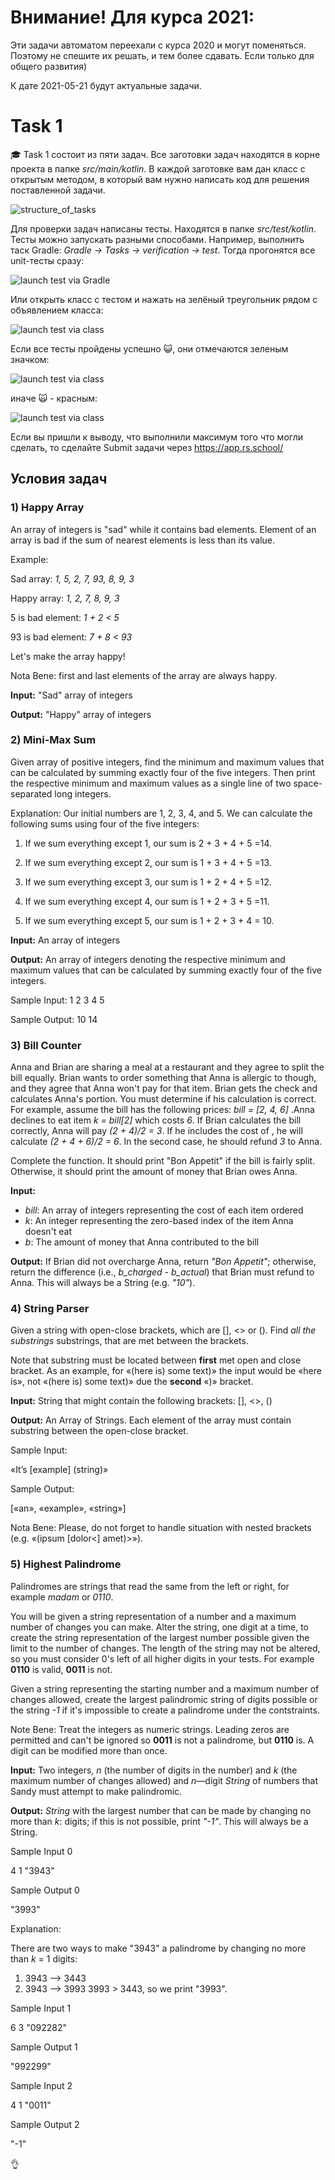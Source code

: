 # Внимание! Для курса 2021:

Эти задачи автоматом переехали с курса 2020 и могут поменяться. Поэтому не спешите их решать, и тем более сдавать. Если только для общего развития)

К дате 2021-05-21 будут актуальные задачи.

# Task 1
:mortar_board: Task 1 состоит из пяти задач. Все заготовки задач находятся в корне проекта в папке *src/main/kotlin*. В каждой заготовке вам дан класс с открытым методом, в который вам нужно написать код для решения поставленной задачи.

<img alt="structure_of_tasks" src="/images/img_1.PNG" />

Для проверки задач написаны тесты. Находятся в папке *src/test/kotlin*. Тесты можно запускать разными способами. Например, выполнить таск Gradle: *Gradle -> Tasks -> verification -> test*. Тогда прогонятся все unit-тесты сразу:

<img alt="launch test via Gradle" src="/images/img_5.PNG" />

Или открыть класс с тестом и нажать на зелёный треугольник рядом с объявлением класса:

<img alt="launch test via class" src="/images/img_4.PNG" />

Если все тесты пройдены успешно :smiley_cat:, они отмечаются зеленым значком:

<img alt="launch test via class" src="/images/img_2.PNG" />

иначе :scream_cat: - красным:

<img alt="launch test via class" src="/images/img_3.PNG" />

Если вы пришли к выводу, что выполнили максимум того что могли сделать, то сделайте Submit задачи через 
https://app.rs.school/


## Условия задач

### 1) Happy Array

An array of integers is "sad" while it contains bad elements.
Element of an array is bad if the sum of nearest elements is less
than its value.

Example:

Sad array: *1, 5, 2, 7, 93, 8, 9, 3*

Happy array: *1, 2, 7, 8, 9, 3*

5 is bad element: *1 + 2 < 5*

93 is bad element: *7 + 8 < 93*

Let's make the array happy!

Nota Bene: first and last elements of the array are always happy. 

**Input:** "Sad" array of integers

**Output:** "Happy" array of integers


### 2) Mini-Max Sum

Given array of positive integers, find the minimum and maximum values that can
be calculated by summing exactly four of the five integers. Then print the
respective minimum and maximum values as a single line of two space-
separated long integers.

Explanation:
Our initial numbers are 1, 2, 3, 4, and 5. We can calculate the following sums
using four of the five integers:

1. If we sum everything except 1, our sum is 2 + 3 + 4 + 5 =14.

2. If we sum everything except 2, our sum is 1 + 3 + 4 + 5 =13.

3. If we sum everything except 3, our sum is 1 + 2 + 4 + 5 =12.

4. If we sum everything except 4, our sum is 1 + 2 + 3 + 5 =11.

5. If we sum everything except 5, our sum is 1 + 2 + 3 + 4 = 10.

**Input:** An array of integers

**Output:** An array of integers denoting the respective minimum
and maximum values that can be calculated by summing exactly four of the
five integers.

Sample Input: 1 2 3 4 5

Sample Output: 10 14


### 3) Bill Counter

Anna and Brian are sharing a meal at a restaurant and they agree to split the
bill equally. Brian wants to order something that Anna is allergic to though,
and they agree that Anna won't pay for that item. Brian gets the check and
calculates Anna's portion. You must determine if his calculation is correct.
For example, assume the bill has the following prices: *bill = [2, 4, 6]* .Anna
declines to eat item *k = bill[2]* which costs *6*. If Brian calculates the bill
correctly, Anna will pay *(2 + 4)/2 = 3*. If he includes the cost of , he will
calculate *(2 + 4 + 6)/2 = 6*. In the second case, he should refund *3* to Anna.

Complete the function. It should print "Bon Appetit" if the bill
is fairly split. Otherwise, it should print the amount of money that Brian
owes Anna.

**Input:**

 - *bill*: An array of integers representing the cost of each item ordered
 - *k*: An integer representing the zero-based index of the item Anna doesn't eat
 - *b*: The amount of money that Anna contributed to the bill

**Output:**
If Brian did not overcharge Anna, return *"Bon Appetit"*; otherwise, return
the difference (i.e., *b_charged - b_actual*) that Brian must refund to Anna. This will
always be a String (e.g. *"10"*).


### 4) String Parser

Given a string with open-close brackets, which are [], <> or (). Find *all the substrings*
substrings, that are met between the brackets.

Note that substring must be located between **first** met open and close
bracket. As an example, for «(here is) some text)» the input would be «here
is», not «(here is) some text)» due the **second** «)» bracket.

**Input:** String that might contain the following brackets: [], <>, ()

**Output:** An Array of Strings. Each element of the array must contain
substring between the open-close bracket.

Sample Input:

«It’s <an> [example] (string)»

Sample Output:

[«an», «example», «string»]

Nota Bene: Please, do not forget to handle situation with nested brackets (e.g.
«(ipsum [dolor<] amet)>»).


### 5) Highest Palindrome

Palindromes are strings that read the same from the left or right, for example *madam* or *0110*.

You will be given a string representation of a number and a maximum number of changes you can make.
Alter the string, one digit at a time, to create the string representation of the largest number possible
given the limit to the number of changes. The length of the string may not be altered, so you must
consider 0's left of all higher digits in your tests. For example **0110** is valid, **0011** is not.

Given a string representing the starting number and a maximum number of changes allowed, create the
largest palindromic string of digits possible or the string *-1* if it's impossible to create a palindrome under
the contstraints.

Note Bene: Treat the integers as numeric strings. Leading zeros are permitted and can't be ignored so **0011** is
not a palindrome, but **0110** is. A digit can be modified more than once.

**Input:**
Two integers, *n* (the number of digits in the number) and *k* (the
maximum number of changes allowed) and *n*—digit *String* of numbers that Sandy must attempt to make palindromic.

**Output:** *String* with the largest number that can be made by changing no more than *k*: digits; if this is
not possible, print *"-1"*. This will always be a String.

Sample Input 0 

4 1 "3943"

Sample Output 0

"3993"

Explanation:

There are two ways to make "3943" a palindrome by changing no more than *k* = 1 digits:
 1. 3943 —> 3443
 2. 3943 —> 3993
3993 > 3443, so we print "3993".

Sample Input 1

6 3 "092282"

Sample Output 1

"992299"

Sample Input 2

4 1 "0011"

Sample Output 2

"-1"

:ok_hand:
